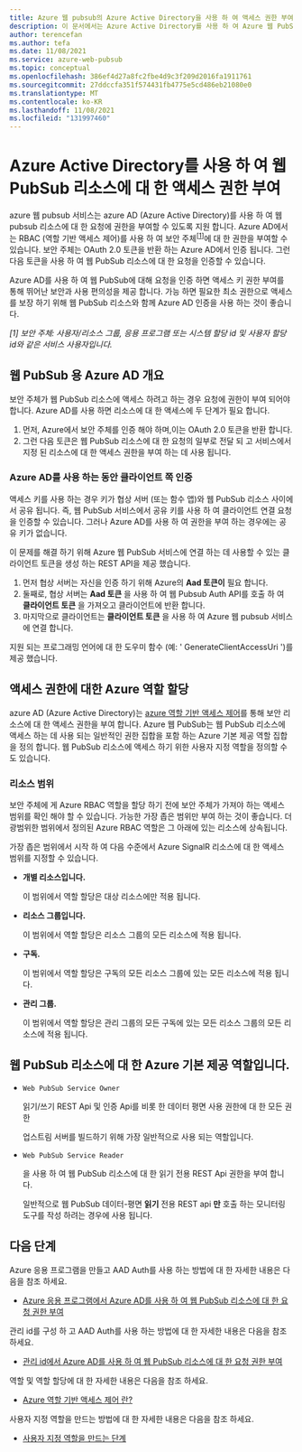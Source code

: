 ```yaml
---
title: Azure 웹 pubsub의 Azure Active Directory을 사용 하 여 액세스 권한 부여
description: 이 문서에서는 Azure Active Directory를 사용 하 여 Azure 웹 PubSub 서비스 리소스에 대 한 액세스 권한을 부여 하는 방법을 설명 합니다.
author: terencefan
ms.author: tefa
ms.date: 11/08/2021
ms.service: azure-web-pubsub
ms.topic: conceptual
ms.openlocfilehash: 386ef4d27a8fc2fbe4d9c3f209d2016fa1911761
ms.sourcegitcommit: 27ddccfa351f574431fb4775e5cd486eb21080e0
ms.translationtype: MT
ms.contentlocale: ko-KR
ms.lasthandoff: 11/08/2021
ms.locfileid: "131997460"
---
```

# <a name="authorize-access-to-web-pubsub-resources-using-azure-active-directory"></a>Azure Active Directory를 사용 하 여 웹 PubSub 리소스에 대 한 액세스 권한 부여
azure 웹 pubsub 서비스는 azure AD (Azure Active Directory)를 사용 하 여 웹 pubsub 리소스에 대 한 요청에 권한을 부여할 수 있도록 지원 합니다. Azure AD에서는 RBAC (역할 기반 액세스 제어)를 사용 하 여 보안 주체<sup>[<a href="#security-principal">1</a>]</sup>에 대 한 권한을 부여할 수 있습니다. 보안 주체는 OAuth 2.0 토큰을 반환 하는 Azure AD에서 인증 됩니다. 그런 다음 토큰을 사용 하 여 웹 PubSub 리소스에 대 한 요청을 인증할 수 있습니다.

Azure AD를 사용 하 여 웹 PubSub에 대해 요청을 인증 하면 액세스 키 권한 부여를 통해 뛰어난 보안과 사용 편의성을 제공 합니다. 가능 하면 필요한 최소 권한으로 액세스를 보장 하기 위해 웹 PubSub 리소스와 함께 Azure AD 인증을 사용 하는 것이 좋습니다.

<a id="security-principal"></a>
 *[1] 보안 주체: 사용자/리소스 그룹, 응용 프로그램 또는 시스템 할당 id 및 사용자 할당 id와 같은 서비스 사용자입니다.*

## <a name="overview-of-azure-ad-for-web-pubsub"></a>웹 PubSub 용 Azure AD 개요

보안 주체가 웹 PubSub 리소스에 액세스 하려고 하는 경우 요청에 권한이 부여 되어야 합니다. Azure AD를 사용 하면 리소스에 대 한 액세스에 두 단계가 필요 합니다. 

1. 먼저, Azure에서 보안 주체를 인증 해야 하며,이는 OAuth 2.0 토큰을 반환 합니다. 
2. 그런 다음 토큰은 웹 PubSub 리소스에 대 한 요청의 일부로 전달 되 고 서비스에서 지정 된 리소스에 대 한 액세스 권한을 부여 하는 데 사용 됩니다.

### <a name="client-side-authentication-while-using-azure-ad"></a>Azure AD를 사용 하는 동안 클라이언트 쪽 인증

액세스 키를 사용 하는 경우 키가 협상 서버 (또는 함수 앱)와 웹 PubSub 리소스 사이에서 공유 됩니다. 즉, 웹 PubSub 서비스에서 공유 키를 사용 하 여 클라이언트 연결 요청을 인증할 수 있습니다. 그러나 Azure AD를 사용 하 여 권한을 부여 하는 경우에는 공유 키가 없습니다. 

이 문제를 해결 하기 위해 Azure 웹 PubSub 서비스에 연결 하는 데 사용할 수 있는 클라이언트 토큰을 생성 하는 REST API을 제공 했습니다.

1. 먼저 협상 서버는 자신을 인증 하기 위해 Azure의 **Aad 토큰이** 필요 합니다.
1. 둘째로, 협상 서버는 **Aad 토큰** 을 사용 하 여 웹 Pubsub Auth API를 호출 하 여 **클라이언트 토큰** 을 가져오고 클라이언트에 반환 합니다.
1. 마지막으로 클라이언트는 **클라이언트 토큰** 을 사용 하 여 Azure 웹 pubsub 서비스에 연결 합니다.

지원 되는 프로그래밍 언어에 대 한 도우미 함수 (예: ' GenerateClientAccessUri ')를 제공 했습니다.

## <a name="assign-azure-roles-for-access-rights"></a>액세스 권한에 대한 Azure 역할 할당

azure AD (Azure Active Directory)는 [azure 역할 기반 액세스 제어](../role-based-access-control/overview.md)를 통해 보안 리소스에 대 한 액세스 권한을 부여 합니다. Azure 웹 PubSub는 웹 PubSub 리소스에 액세스 하는 데 사용 되는 일반적인 권한 집합을 포함 하는 Azure 기본 제공 역할 집합을 정의 합니다. 웹 PubSub 리소스에 액세스 하기 위한 사용자 지정 역할을 정의할 수도 있습니다.

### <a name="resource-scope"></a>리소스 범위

보안 주체에 게 Azure RBAC 역할을 할당 하기 전에 보안 주체가 가져야 하는 액세스 범위를 확인 해야 할 수 있습니다. 가능한 가장 좁은 범위만 부여 하는 것이 좋습니다. 더 광범위한 범위에서 정의된 Azure RBAC 역할은 그 아래에 있는 리소스에 상속됩니다.

가장 좁은 범위에서 시작 하 여 다음 수준에서 Azure SignalR 리소스에 대 한 액세스 범위를 지정할 수 있습니다.

- **개별 리소스입니다.** 

  이 범위에서 역할 할당은 대상 리소스에만 적용 됩니다.

- **리소스 그룹입니다.** 

  이 범위에서 역할 할당은 리소스 그룹의 모든 리소스에 적용 됩니다.

- **구독.**

  이 범위에서 역할 할당은 구독의 모든 리소스 그룹에 있는 모든 리소스에 적용 됩니다.

- **관리 그룹.** 

  이 범위에서 역할 할당은 관리 그룹의 모든 구독에 있는 모든 리소스 그룹의 모든 리소스에 적용 됩니다.

## <a name="azure-built-in-roles-for-web-pubsub-resources"></a>웹 PubSub 리소스에 대 한 Azure 기본 제공 역할입니다.

- `Web PubSub Service Owner`

    읽기/쓰기 REST Api 및 인증 Api를 비롯 한 데이터 평면 사용 권한에 대 한 모든 권한

    업스트림 서버를 빌드하기 위해 가장 일반적으로 사용 되는 역할입니다.

- `Web PubSub Service Reader`

    을 사용 하 여 웹 PubSub 리소스에 대 한 읽기 전용 REST Api 권한을 부여 합니다.

    일반적으로 웹 PubSub 데이터-평면 **읽기** 전용 REST api **만** 호출 하는 모니터링 도구를 작성 하려는 경우에 사용 됩니다.

## <a name="next-steps"></a>다음 단계

Azure 응용 프로그램을 만들고 AAD Auth를 사용 하는 방법에 대 한 자세한 내용은 다음을 참조 하세요.
- [Azure 응용 프로그램에서 Azure AD를 사용 하 여 웹 PubSub 리소스에 대 한 요청 권한 부여](howto-authorize-from-application.md)

관리 id를 구성 하 고 AAD Auth를 사용 하는 방법에 대 한 자세한 내용은 다음을 참조 하세요.
- [관리 id에서 Azure AD를 사용 하 여 웹 PubSub 리소스에 대 한 요청 권한 부여](howto-authorize-from-managed-identity.md)

역할 및 역할 할당에 대 한 자세한 내용은 다음을 참조 하세요. 
- [Azure 역할 기반 액세스 제어 란?](../role-based-access-control/overview.md)

사용자 지정 역할을 만드는 방법에 대 한 자세한 내용은 다음을 참조 하세요. 
- [사용자 지정 역할을 만드는 단계](../role-based-access-control/custom-roles.md#steps-to-create-a-custom-role)